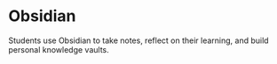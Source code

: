 # Obsidian

Students use Obsidian to take notes, reflect on their learning, and build personal knowledge vaults.
